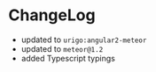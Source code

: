 # ChangeLog

- updated to `urigo:angular2-meteor`
- updated to `meteor@1.2`
- added Typescript typings